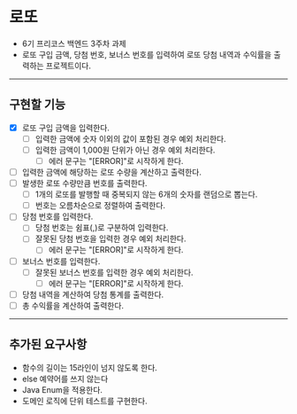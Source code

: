 # 로또
- 6기 프리코스 백엔드 3주차 과제
- 로또 구입 금액, 당첨 번호, 보너스 번호를 입력하여 로또 당첨 내역과 수익률을 출력하는 프로젝트이다.

***
## 구현할 기능
- [x] 로또 구입 금액을 입력한다.
  - [ ] 입력한 금액에 숫자 이외의 값이 포함된 경우 예외 처리한다. 
  - [ ] 입력한 금액이 1,000원 단위가 아닌 경우 예외 처리한다.
    - [ ] 에러 문구는 "[ERROR]"로 시작하게 한다.
- [ ] 입력한 금액에 해당하는 로또 수량을 계산하고 출력한다.
- [ ] 발생한 로또 수량만큼 번호를 출력한다.
  - [ ] 1개의 로또를 발행할 때 중복되지 않는 6개의 숫자를 랜덤으로 뽑는다. 
  - [ ] 번호는 오름차순으로 정렬하여 출력한다.
- [ ] 당첨 번호를 입력한다.
  - [ ] 당첨 번호는 쉼표(,)로 구분하여 입력한다.
  - [ ] 잘못된 당첨 번호을 입력한 경우 예외 처리한다.
    - [ ] 에러 문구는 "[ERROR]"로 시작하게 한다.
- [ ] 보너스 번호를 입력한다.
  - [ ] 잘못된 보너스 번호를 입력한 경우 예외 처리한다.
    - [ ] 에러 문구는 "[ERROR]"로 시작하게 한다.
- [ ] 당첨 내역을 계산하여 당첨 통계를 출력한다.
- [ ] 총 수익률을 계산하여 출력한다. 

***
## 추가된 요구사항
- 함수의 길이는 15라인이 넘지 않도록 한다.
- else 예약어를 쓰지 않는다
- Java Enum을 적용한다.
- 도메인 로직에 단위 테스트를 구현한다. 

